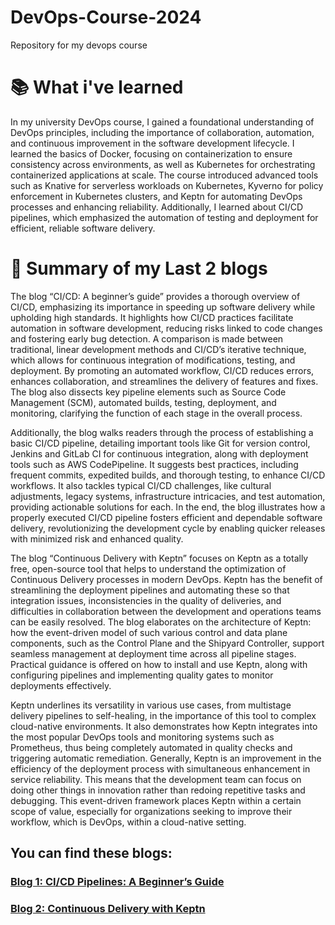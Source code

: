 # DevOps-Course-2024
Repository for my devops course

# 📚 What i've learned
In my university DevOps course, I gained a foundational understanding of DevOps principles, including the importance of collaboration, automation, and continuous improvement in the software development lifecycle. I learned the basics of Docker, focusing on containerization to ensure consistency across environments, as well as Kubernetes for orchestrating containerized applications at scale. The course introduced advanced tools such as Knative for serverless workloads on Kubernetes, Kyverno for policy enforcement in Kubernetes clusters, and Keptn for automating DevOps processes and enhancing reliability. Additionally, I learned about CI/CD pipelines, which emphasized the automation of testing and deployment for efficient, reliable software delivery.

# 📝 Summary of my Last 2 blogs
The blog “CI/CD: A beginner’s guide” provides a thorough overview of CI/CD, emphasizing its importance in speeding up software delivery while upholding high standards. It highlights how CI/CD practices facilitate automation in software development, reducing risks linked to code changes and fostering early bug detection. A comparison is made between traditional, linear development methods and CI/CD’s iterative technique, which allows for continuous integration of modifications, testing, and deployment. By promoting an automated workflow, CI/CD reduces errors, enhances collaboration, and streamlines the delivery of features and fixes. The blog also dissects key pipeline elements such as Source Code Management (SCM), automated builds, testing, deployment, and monitoring, clarifying the function of each stage in the overall process.

Additionally, the blog walks readers through the process of establishing a basic CI/CD pipeline, detailing important tools like Git for version control, Jenkins and GitLab CI for continuous integration, along with deployment tools such as AWS CodePipeline. It suggests best practices, including frequent commits, expedited builds, and thorough testing, to enhance CI/CD workflows. It also tackles typical CI/CD challenges, like cultural adjustments, legacy systems, infrastructure intricacies, and test automation, providing actionable solutions for each. In the end, the blog illustrates how a properly executed CI/CD pipeline fosters efficient and dependable software delivery, revolutionizing the development cycle by enabling quicker releases with minimized risk and enhanced quality.

The blog “Continuous Delivery with Keptn” focuses on Keptn as a totally free, open-source tool that helps to understand the optimization of Continuous Delivery processes in modern DevOps. Keptn has the benefit of streamlining the deployment pipelines and automating these so that integration issues, inconsistencies in the quality of deliveries, and difficulties in collaboration between the development and operations teams can be easily resolved. The blog elaborates on the architecture of Keptn: how the event-driven model of such various control and data plane components, such as the Control Plane and the Shipyard Controller, support seamless management at deployment time across all pipeline stages. Practical guidance is offered on how to install and use Keptn, along with configuring pipelines and implementing quality gates to monitor deployments effectively.

Keptn underlines its versatility in various use cases, from multistage delivery pipelines to self-healing, in the importance of this tool to complex cloud-native environments. It also demonstrates how Keptn integrates into the most popular DevOps tools and monitoring systems such as Prometheus, thus being completely automated in quality checks and triggering automatic remediation. Generally, Keptn is an improvement in the efficiency of the deployment process with simultaneous enhancement in service reliability. This means that the development team can focus on doing other things in innovation rather than redoing repetitive tasks and debugging. This event-driven framework places Keptn within a certain scope of value, especially for organizations seeking to improve their workflow, which is DevOps, within a cloud-native setting.

## You can find these blogs: 
### [Blog 1: CI/CD Pipelines: A Beginner’s Guide](https://medium.com/@i200629/ci-cd-pipelines-a-beginners-guide-9e118485f355)
### [Blog 2: Continuous Delivery with Keptn](https://medium.com/@i200629/continuous-delivery-with-keptn-fe96772c726b)


